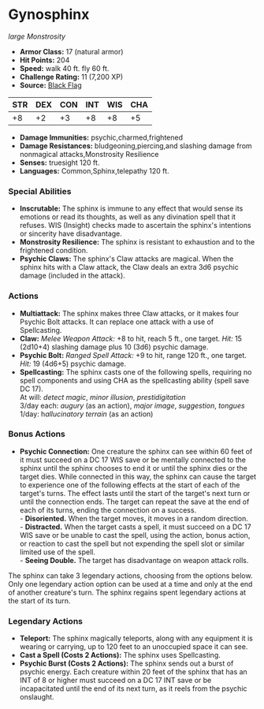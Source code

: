 # Gynosphinx

*large* *Monstrosity*

- **Armor Class:** 17 (natural armor)
- **Hit Points:** 204 
- **Speed:** walk 40 ft. fly 60 ft.
- **Challenge Rating:** 11 (7,200 XP)
- **Source:** [Black Flag](https://koboldpress.com/kpstore/product/tovrpg-pg-mv/)

| STR | DEX | CON | INT | WIS | CHA |
| --- | --- | --- | --- | --- | --- |
| +8 | +2 | +3 | +8 | +8 | +5 |

- **Damage Immunities:** psychic,charmed,frightened
- **Damage Resistances:** bludgeoning,piercing,and slashing damage from nonmagical attacks,Monstrosity Resilience
- **Senses:** truesight 120 ft.
- **Languages:** Common,Sphinx,telepathy 120 ft.

### Special Abilities

- **Inscrutable:** The sphinx is immune to any effect that would sense its emotions or read its thoughts, as well as any divination spell that it refuses. WIS (Insight) checks made to ascertain the sphinx's intentions or sincerity have disadvantage.
- **Monstrosity Resilience:** The sphinx is resistant to exhaustion and to the frightened condition.
- **Psychic Claws:** The sphinx's Claw attacks are magical. When the sphinx hits with a Claw attack, the Claw deals an extra 3d6 psychic damage (included in the attack).

### Actions

- **Multiattack:** The sphinx makes three Claw attacks, or it makes four Psychic Bolt attacks. It can replace one attack with a use of Spellcasting.
- **Claw:** _Melee Weapon Attack:_ +8 to hit, reach 5 ft., one target. _Hit:_ 15 (2d10+4) slashing damage plus 10 (3d6) psychic damage.
- **Psychic Bolt:** _Ranged Spell Attack:_ +9 to hit, range 120 ft., one target. _Hit:_ 19 (4d6+5) psychic damage.
- **Spellcasting:** The sphinx casts one of the following spells, requiring no spell components and using CHA as the spellcasting ability (spell save DC 17).<br>At will: _detect magic_, _minor illusion_, _prestidigitation_<br>3/day each: _augury_ (as an action), _major image_, _suggestion_, _tongues_<br>1/day: h*allucinatory terrain* (as an action)

### Bonus Actions

- **Psychic Connection:** One creature the sphinx can see within 60 feet of it must succeed on a DC 17 WIS save or be mentally connected to the sphinx until the sphinx chooses to end it or until the sphinx dies or the target dies. While connected in this way, the sphinx can cause the target to experience one of the following effects at the start of each of the target's turns. The effect lasts until the start of the target's next turn or until the connection ends. The target can repeat the save at the end of each of its turns, ending the connection on a success.<br>- **Disoriented.** When the target moves, it moves in a random direction.<br>- **Distracted.** When the target casts a spell, it must succeed on a DC 17 WIS save or be unable to cast the spell, using the action, bonus action, or reaction to cast the spell but not expending the spell slot or similar limited use of the spell.<br>- **Seeing Double.** The target has disadvantage on weapon attack rolls.

The sphinx can take 3 legendary actions, choosing from the options below. Only one legendary action option can be used at a time and only at the end of another creature's turn. The sphinx regains spent legendary actions at the start of its turn.

### Legendary Actions

- **Teleport:** The sphinx magically teleports, along with any equipment it is wearing or carrying, up to 120 feet to an unoccupied space it can see.
- **Cast a Spell (Costs 2 Actions):** The sphinx uses Spellcasting.
- **Psychic Burst (Costs 2 Actions):** The sphinx sends out a burst of psychic energy. Each creature within 20 feet of the sphinx that has an INT of 8 or higher must succeed on a DC 17 INT save or be incapacitated until the end of its next turn, as it reels from the psychic onslaught.
